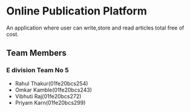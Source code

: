
# Online Publication Platform

An application where user can write,store and read articles total free of cost.



## Team Members
### E division Team No 5

- Rahul Thakur(01fe20bcs254)
- Omkar Kamble(01fe20bcs243)
- Vibhuti Raj(01fe20bcs272)
- Priyam Karn(01fe20bcs299)


